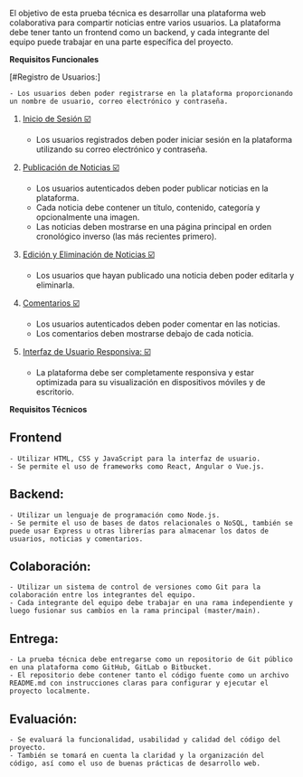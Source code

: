 El objetivo de esta prueba técnica es desarrollar una plataforma web colaborativa para compartir noticias entre varios usuarios. La plataforma debe tener tanto un frontend como un backend, y cada integrante del equipo puede trabajar en una parte específica del proyecto.

**Requisitos Funcionales**

[#Registro de Usuarios:]

    - Los usuarios deben poder registrarse en la plataforma proporcionando un nombre de usuario, correo electrónico y contraseña.

1. [Inicio de Sesión ☑️](#inicio-de-sesion)

    - Los usuarios registrados deben poder iniciar sesión en la plataforma utilizando su correo electrónico y contraseña.

2. [Publicación de Noticias ☑️](#publicacion-de-noticias)

    - Los usuarios autenticados deben poder publicar noticias en la plataforma.
    - Cada noticia debe contener un título, contenido, categoría y opcionalmente una imagen.
    - Las noticias deben mostrarse en una página principal en orden cronológico inverso (las más recientes primero).

3. [Edición y Eliminación de Noticias ☑️](#edicion-y-eliminacion-de-noticias)

    - Los usuarios que hayan publicado una noticia deben poder editarla y eliminarla.

4. [Comentarios ☑️](#comentarios)

    - Los usuarios autenticados deben poder comentar en las noticias.
    - Los comentarios deben mostrarse debajo de cada noticia.

5. [Interfaz de Usuario Responsiva: ☑️](#interfaz-de-usuario-responsiva)

    - La plataforma debe ser completamente responsiva y estar optimizada para su visualización en dispositivos móviles y de escritorio.

**Requisitos Técnicos**

## Frontend

    - Utilizar HTML, CSS y JavaScript para la interfaz de usuario.
    - Se permite el uso de frameworks como React, Angular o Vue.js.

## Backend:

    - Utilizar un lenguaje de programación como Node.js.
    - Se permite el uso de bases de datos relacionales o NoSQL, también se puede usar Express u otras librerías para almacenar los datos de usuarios, noticias y comentarios.

## Colaboración:

    - Utilizar un sistema de control de versiones como Git para la colaboración entre los integrantes del equipo.
    - Cada integrante del equipo debe trabajar en una rama independiente y luego fusionar sus cambios en la rama principal (master/main).

## Entrega:

    - La prueba técnica debe entregarse como un repositorio de Git público en una plataforma como GitHub, GitLab o Bitbucket.
    - El repositorio debe contener tanto el código fuente como un archivo README.md con instrucciones claras para configurar y ejecutar el proyecto localmente.

## Evaluación:

    - Se evaluará la funcionalidad, usabilidad y calidad del código del proyecto.
    - También se tomará en cuenta la claridad y la organización del código, así como el uso de buenas prácticas de desarrollo web.